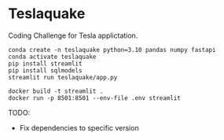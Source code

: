 # Teslaquake

Coding Challenge for Tesla applictation.

```
conda create -n teslaquake python=3.10 pandas numpy fastapi
conda activate teslaquake
pip install streamlit
pip install sqlmodels
streamlit run teslaquake/app.py
```


```
docker build -t streamlit .
docker run -p 8501:8501 --env-file .env streamlit
```

TODO:
- Fix dependencies to specific version